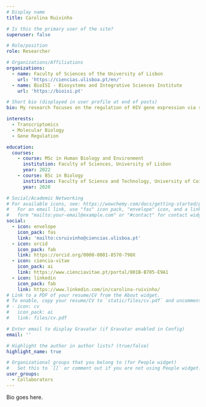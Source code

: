 ```yaml
---
# Display name
title: Carolina Ruivinho

# Is this the primary user of the site?
superuser: false

# Role/position
role: Researcher

# Organizations/Affiliations
organizations:
  - name: Faculty of Sciences of the University of Lisbon
    url: 'https://ciencias.ulisboa.pt/en/'
  - name: BioISI - Biosystems and Integrative Sciences Institute
    url: 'https://bioisi.pt'

# Short bio (displayed in user profile at end of posts)
bio: My research focuses on the regulation of HIV gene expression via small ncRNAs.

interests:
  - Transcriptomics
  - Molecular Biology
  - Gene Regulation

education:
  courses:
    - course: MSc in Human Biology and Environment
      institution: Faculty of Sciences, University of Lisbon
      year: 2022
    - course: BSc in Biology
      institution: Faculty of Science and Technology, University of Coimbra
      year: 2020

# Social/Academic Networking
# For available icons, see: https://wowchemy.com/docs/getting-started/page-builder/#icons
#   For an email link, use "fas" icon pack, "envelope" icon, and a link in the
#   form "mailto:your-email@example.com" or "#contact" for contact widget.
social:
  - icon: envelope
    icon_pack: fas
    link: 'mailto:csruivinho@ciencias.ulisboa.pt'
  - icon: orcid
    icon_pack: fab
    link: https://orcid.org/0000-0001-8570-790X
  - icon: ciencia-vitae
    icon_pack: ai
    link: https://www.cienciavitae.pt/portal/801B-B705-E9A1
  - icon: linkedin
    icon_pack: fab
    link: https://www.linkedin.com/in/carolina-ruivinho/
# Link to a PDF of your resume/CV from the About widget.
# To enable, copy your resume/CV to `static/files/cv.pdf` and uncomment the lines below.
# - icon: cv
#   icon_pack: ai
#   link: files/cv.pdf

# Enter email to display Gravatar (if Gravatar enabled in Config)
email: ''

# Highlight the author in author lists? (true/false)
highlight_name: true

# Organizational groups that you belong to (for People widget)
#   Set this to `[]` or comment out if you are not using People widget.
user_groups:
  - Collaborators
---
```


Bio goes here.
